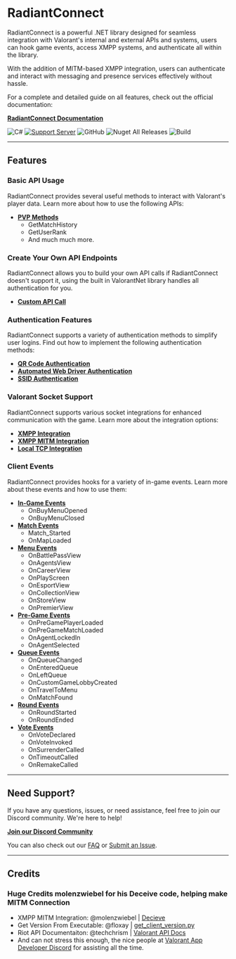 # RadiantConnect

RadiantConnect is a powerful .NET library designed for seamless integration with Valorant's internal and external APIs and systems, users can hook game events, access XMPP systems, and authenticate all within the library.

With the addition of MITM-based XMPP integration, users can authenticate and interact with messaging and presence services effectively without hassle.

For a complete and detailed guide on all features, check out the official documentation:

[**RadiantConnect Documentation**](https://irisapp.ca/RadiantConnect/)

![C#](https://img.shields.io/badge/-.NET%208.0-blueviolet?style=for-the-badge&logo=windows&logoColor=white)
[![Support Server](https://img.shields.io/discord/477201632204161025.svg?label=Discord&logo=Discord&colorB=7289da&style=for-the-badge)](https://discord.gg/yyuggrH)
![GitHub](https://img.shields.io/github/license/IrisV3rm/RadiantConnect?style=for-the-badge)
![Nuget All Releases](https://img.shields.io/nuget/dt/RadiantConnect?label=Nuget%20Downloads&style=for-the-badge)
![Build](https://img.shields.io/github/actions/workflow/status/RiisDev/RadiantConnect/dotnet.yml?style=for-the-badge)

---
## Features


### **Basic API Usage**

RadiantConnect provides several useful methods to interact with Valorant's player data. Learn more about how to use the following APIs:

- **[PVP Methods](https://irisapp.ca/RadiantConnect/Method%20Usage/PVP%20Methods/)**
  - GetMatchHistory
  - GetUserRank
  - And much much more.

### **Create Your Own API Endpoints**

RadiantConnect allows you to build your own API calls if RadiantConnect doesn't support it, using the built in ValorantNet library handles all authentication for you.

- **[Custom API Call](https://irisapp.ca/RadiantConnect/ValorantNet/ValorantNet%20Usage/)**

### **Authentication Features**

RadiantConnect supports a variety of authentication methods to simplify user logins. Find out how to implement the following authentication methods:

- **[QR Code Authentication](https://irisapp.ca/RadiantConnect/Method%20Usage/Authentication%20Methods/#authenticatewithqr)**
- **[Automated Web Driver Authentication](https://irisapp.ca/RadiantConnect/Method%20Usage/Authentication%20Methods/#authenticatewithdriver)**
- **[SSID Authentication](https://irisapp.ca/RadiantConnect/Method%20Usage/Authentication%20Methods/#authenticatewithssid)**

### **Valorant Socket Support**

RadiantConnect supports various socket integrations for enhanced communication with the game. Learn more about the integration options:

- **[XMPP Integration](https://irisapp.ca/RadiantConnect/TCP%20%26%20XMPP/XMPP%20Remote%20Guide%20copy/)**
- **[XMPP MITM Integration](https://irisapp.ca/RadiantConnect/TCP%20%26%20XMPP/XMPP%20MITM%20Guide/)**
- **[Local TCP Integration](https://irisapp.ca/RadiantConnect/TCP%20%26%20XMPP/TCP%20Guide/)**

### **Client Events**

RadiantConnect provides hooks for a variety of in-game events. Learn more about these events and how to use them:

- **[In-Game Events](https://irisapp.ca/RadiantConnect/Client%20Events/In%20Game%20Events/)**
  - OnBuyMenuOpened
  - OnBuyMenuClosed
- **[Match Events](https://irisapp.ca/RadiantConnect/Client%20Events/Match%20Events/)**
  - Match\_Started
  - OnMapLoaded
- **[Menu Events](https://irisapp.ca/RadiantConnect/Client%20Events/Menu%20Events/)**
  - OnBattlePassView
  - OnAgentsView
  - OnCareerView
  - OnPlayScreen
  - OnEsportView
  - OnCollectionView
  - OnStoreView
  - OnPremierView
- **[Pre-Game Events](https://irisapp.ca/RadiantConnect/Client%20Events/Pre%20Game%20Events/)**
  - OnPreGamePlayerLoaded
  - OnPreGameMatchLoaded
  - OnAgentLockedIn
  - OnAgentSelected
- **[Queue Events](https://irisapp.ca/RadiantConnect/Client%20Events/Queue%20Events/)**
  - OnQueueChanged
  - OnEnteredQueue
  - OnLeftQueue
  - OnCustomGameLobbyCreated
  - OnTravelToMenu
  - OnMatchFound
- **[Round Events](https://irisapp.ca/RadiantConnect/Client%20Events/Round%20Events/)**
  - OnRoundStarted
  - OnRoundEnded
- **[Vote Events](https://irisapp.ca/RadiantConnect/Client%20Events/Vote%20Events/)**
  - OnVoteDeclared
  - OnVoteInvoked
  - OnSurrenderCalled
  - OnTimeoutCalled
  - OnRemakeCalled

---

## Need Support?

If you have any questions, issues, or need assistance, feel free to join our Discord community. We're here to help!

**[Join our Discord Community](https://discord.gg/yyuggrH)**

You can also check out our [FAQ](https://discord.gg/yyuggrH) or [Submit an Issue](https://github.com/IrisV3rm/RadiantConnect/issues).

---
## Credits

### Huge Credits molenzwiebel for his Deceive code, helping make MITM Connection
* XMPP MITM Integration: @molenzwiebel | [Decieve](https://github.com/molenzwiebel/Deceive)
* Get Version From Executable: @floxay | [get_client_version.py](https://gist.github.com/floxay/a6bdacbd8db2298be602d330a43976da)
* Riot API Documentaiton: @techchrism | [Valorant API Docs](https://valapidocs.techchrism.me/)
* And can not stress this enough, the nice people at [Valorant App Developer Discord](https://discord.gg/a9yzrw3KAm) for assisting all the time. 